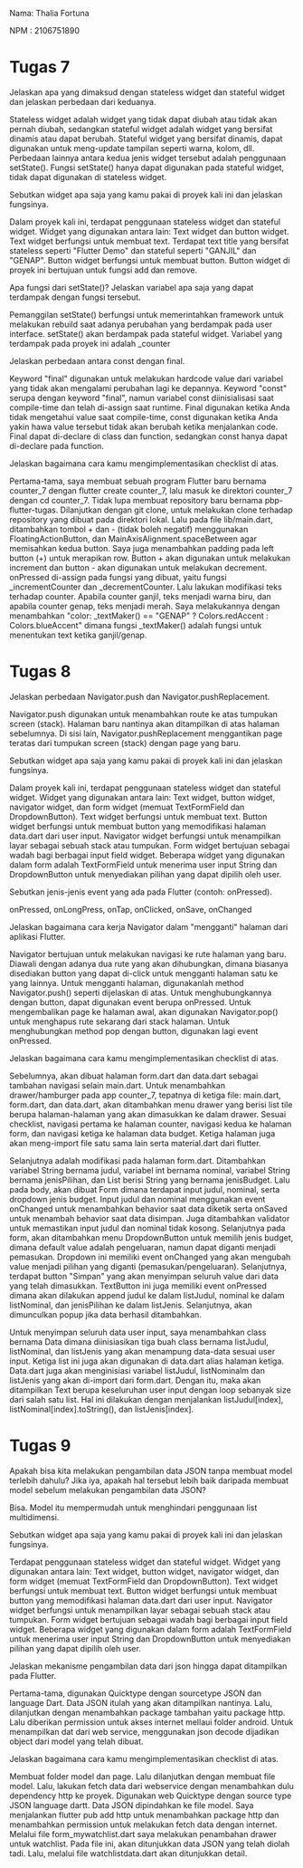 Nama: Thalia Fortuna

NPM : 2106751890

# Tugas 7

Jelaskan apa yang dimaksud dengan stateless widget dan stateful widget dan jelaskan perbedaan dari keduanya.

Stateless widget adalah widget yang tidak dapat diubah atau tidak akan pernah diubah, sedangkan stateful widget adalah widget yang bersifat dinamis atau dapat berubah. Stateful widget yang bersifat dinamis, dapat digunakan untuk meng-update tampilan seperti warna, kolom, dll. Perbedaan lainnya antara kedua jenis widget tersebut adalah penggunaan setState(). Fungsi setState() hanya dapat digunakan pada stateful widget, tidak dapat digunakan di stateless widget. 

Sebutkan widget apa saja yang kamu pakai di proyek kali ini dan jelaskan fungsinya.

Dalam proyek kali ini, terdapat penggunaan stateless widget dan stateful widget. Widget yang digunakan antara lain: Text widget dan button widget. Text widget berfungsi untuk membuat text. Terdapat text title yang bersifat stateless seperti "Flutter Demo" dan stateful seperti "GANJIL" dan "GENAP". Button widget berfungsi untuk membuat button. Button widget di proyek ini bertujuan untuk fungsi add dan remove.


Apa fungsi dari setState()? Jelaskan variabel apa saja yang dapat terdampak dengan fungsi tersebut.

Pemanggilan setState() berfungsi untuk memerintahkan framework untuk melakukan rebuild saat adanya perubahan yang berdampak pada user interface. setState() akan berdampak pada stateful widget. Variabel yang terdampak pada proyek ini adalah _counter

Jelaskan perbedaan antara const dengan final.

Keyword "final" digunakan untuk melakukan hardcode value dari variabel yang tidak akan mengalami perubahan lagi ke depannya. Keyword "const" serupa dengan keyword "final", namun variabel const diinisialisasi saat compile-time dan telah di-assign saat runtime. Final digunakan ketika Anda tidak mengetahui value saat compile-time, const digunakan ketika Anda yakin hawa value tersebut tidak akan berubah ketika menjalankan code. Final dapat di-declare di class dan function, sedangkan const hanya dapat di-declare pada function.


Jelaskan bagaimana cara kamu mengimplementasikan checklist di atas.

Pertama-tama, saya membuat sebuah program Flutter baru bernama counter_7 dengan flutter create counter_7, lalu masuk ke direktori counter_7 dengan cd counter_7. Tidak lupa membuat repository baru bernama pbp-flutter-tugas. Dilanjutkan dengan git clone, untuk melakukan clone terhadap repository yang dibuat pada direktori lokal. Lalu pada file lib/main.dart, ditambahkan tombol + dan - (tidak boleh negatif) menggunakan FloatingActionButton, dan MainAxisAlignment.spaceBetween agar memisahkan kedua button. Saya juga menambahkan padding pada left button (+) untuk merapikan row. Button + akan digunakan untuk melakukan increment dan button - akan digunakan untuk melakukan decrement. onPressed di-assign pada fungsi yang dibuat, yaitu fungsi _incrementCounter dan _decrementCounter. Lalu lakukan modifikasi teks terhadap counter. Apabila counter ganjil, teks menjadi warna biru, dan apabila counter genap, teks menjadi merah. Saya melakukannya dengan menambahkan "color: _textMaker() == "GENAP" ? Colors.redAccent : Colors.blueAccent" dimana fungsi _textMaker() adalah fungsi untuk menentukan text ketika ganjil/genap.

# Tugas 8

Jelaskan perbedaan Navigator.push dan Navigator.pushReplacement.

Navigator.push digunakan untuk menambahkan route ke atas tumpukan screen (stack). Halaman baru nantinya akan ditampilkan di atas halaman sebelumnya. Di sisi lain, Navigator.pushReplacement menggantikan page teratas dari tumpukan screen (stack) dengan page yang baru.


Sebutkan widget apa saja yang kamu pakai di proyek kali ini dan jelaskan fungsinya.

Dalam proyek kali ini, terdapat penggunaan stateless widget dan stateful widget. Widget yang digunakan antara lain: Text widget, button widget, navigator widget, dan form widget (memuat TextFormField dan DropdownButton). Text widget berfungsi untuk membuat text. Button widget berfungsi untuk membuat button yang memodifikasi halaman data.dart dari user input. Navigator widget berfungsi untuk menampilkan layar sebagai sebuah stack atau tumpukan. Form widget bertujuan sebagai wadah bagi berbagai input field widget. Beberapa widget yang digunakan dalam form adalah TextFormField untuk menerima user input String dan DropdownButton untuk menyediakan pilihan yang dapat dipilih oleh user.


Sebutkan jenis-jenis event yang ada pada Flutter (contoh: onPressed).

onPressed, onLongPress, onTap, onClicked, onSave, onChanged


Jelaskan bagaimana cara kerja Navigator dalam "mengganti" halaman dari aplikasi Flutter.

Navigator bertujuan untuk melakukan navigasi ke rute halaman yang baru. Diawali dengan adanya dua rute yang akan dihubungkan, dimana biasanya disediakan button yang dapat di-click untuk mengganti halaman satu ke yang lainnya. Untuk mengganti halaman, digunakanlah method Navigator.push() seperti dijelaskan di atas. Untuk menghubungkannya dengan button, dapat digunakan event berupa onPressed. Untuk mengembalikan page ke halaman awal, akan digunakan Navigator.pop() untuk menghapus rute sekarang dari stack halaman. Untuk menghubungkan method pop dengan button, digunakan lagi event onPressed.


Jelaskan bagaimana cara kamu mengimplementasikan checklist di atas.

Sebelumnya, akan dibuat halaman form.dart dan data.dart sebagai tambahan navigasi selain main.dart. Untuk menambahkan drawer/hamburger pada app counter_7, tepatnya di ketiga file: main.dart, form.dart, dan data.dart, akan ditambahkan menu drawer yang berisi list tile berupa halaman-halaman yang akan dimasukkan ke dalam drawer. Sesuai checklist, navigasi pertama ke halaman counter, navigasi kedua ke halaman form, dan navigasi ketiga ke halaman data budget. Ketiga halaman juga akan meng-import file satu sama lain serta material.dart dari flutter.

Selanjutnya adalah modifikasi pada halaman form.dart. Ditambahkan variabel String bernama judul, variabel int bernama nominal, variabel String bernama jenisPilihan, dan List berisi String yang bernama jenisBudget. Lalu pada body, akan dibuat Form dimana terdapat input judul, nominal, serta dropdown jenis budget. Input judul dan nominal menggunakan event onChanged untuk menambahkan behavior saat data diketik serta onSaved untuk menambah behavior saat data disimpan. Juga ditambahkan validator untuk memastikan input judul dan nominal tidak kosong. Selanjutnya pada form, akan ditambahkan menu DropdownButton untuk memilih jenis budget, dimana default value adalah pengeluaran, namun dapat diganti menjadi pemasukan. Dropdown ini memiliki event onChanged yang akan mengubah value menjadi pilihan yang diganti (pemasukan/pengeluaran). Selanjutnya, terdapat button "Simpan" yang akan menyimpan seluruh value dari data yang telah dimasukkan. TextButton ini juga memiliki event onPressed dimana akan dilakukan append judul ke dalam listJudul, nominal ke dalam listNominal, dan jenisPilihan ke dalam listJenis. Selanjutnya, akan dimunculkan popup jika data berhasil ditambahkan. 

Untuk menyimpan seluruh data user input, saya menambahkan class bernama Data dimana diinisiasikan tiga buah class bernama listJudul, listNominal, dan listJenis yang akan menampung data-data sesuai user input. Ketiga list ini juga akan digunakan di data.dart alias halaman ketiga. Data.dart juga akan menginisiasi variabel listJudul, listNominalm dan listJenis yang akan di-import dari form.dart. Dengan itu, maka akan ditampilkan Text berupa keseluruhan user input dengan loop sebanyak size dari salah satu list. Hal ini dilakukan dengan menjalankan listJudul[index], listNominal[index].toString(), dan listJenis[index].



# Tugas 9
Apakah bisa kita melakukan pengambilan data JSON tanpa membuat model terlebih dahulu? Jika iya, apakah hal tersebut lebih baik daripada membuat model sebelum melakukan pengambilan data JSON?

Bisa. Model itu mempermudah untuk menghindari penggunaan list multidimensi.

Sebutkan widget apa saja yang kamu pakai di proyek kali ini dan jelaskan fungsinya.

Terdapat penggunaan stateless widget dan stateful widget. Widget yang digunakan antara lain: Text widget, button widget, navigator widget, dan form widget (memuat TextFormField dan DropdownButton). Text widget berfungsi untuk membuat text. Button widget berfungsi untuk membuat button yang memodifikasi halaman data.dart dari user input. Navigator widget berfungsi untuk menampilkan layar sebagai sebuah stack atau tumpukan. Form widget bertujuan sebagai wadah bagi berbagai input field widget. Beberapa widget yang digunakan dalam form adalah TextFormField untuk menerima user input String dan DropdownButton untuk menyediakan pilihan yang dapat dipilih oleh user.

Jelaskan mekanisme pengambilan data dari json hingga dapat ditampilkan pada Flutter.

Pertama-tama, digunakan Quicktype  dengan sourcetype JSON dan language Dart. Data JSON itulah yang akan ditampilkan nantinya. Lalu, dilanjutkan dengan menambahkan package tambahan yaitu package http. Lalu diberikan permission untuk akses internet mellaui folder android. Untuk menampilkan dat dari web service, menggunakan json decode dijadikan object dari model yang telah dibuat. 

Jelaskan bagaimana cara kamu mengimplementasikan checklist di atas.

Membuat folder model dan page. Lalu dilanjutkan dengan membuat file model. Lalu, lakukan fetch data dari webservice dengan menambahkan dulu dependency http ke proyek. Digunakan web Quicktype dengan source type JSON language dartt. Data JSON dipindahkan ke file model. Saya menjalankan flutter pub add http untuk menambahkan package http dan menambahkan permission untuk melakukan fetch data dengan internet. Melalui file form_mywatchlist.dart saya melakukan penambahan drawer untuk watchlist. Pada file ini, akan ditunjukkan data JSON yang telah diolah tadi. Lalu, melalui file watchlistdata.dart akan ditunjukkan detail.

